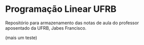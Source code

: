 # Programação Linear UFRB

Repositório para armazenamento das notas de aula do professor aposentado da UFRB, Jabes Francisco.

(mais um teste)
